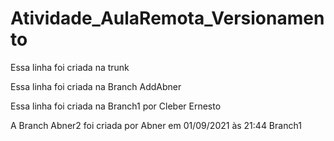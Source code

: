# Atividade_AulaRemota_Versionamento

Essa linha foi criada na trunk

Essa linha foi criada na Branch AddAbner

Essa linha foi criada na Branch1 por Cleber Ernesto

A Branch Abner2 foi criada por Abner em 01/09/2021 às 21:44
 Branch1
